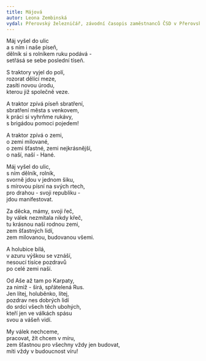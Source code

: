 ```yaml
---
title: Májová
autor: Leona Zembinská
vydal: Přerovský železničář, závodní časopis zaměstnanců ČSD v Přerovském železničním uzlu, 1956
---
```


Máj vyšel do ulic   
a s ním i naše píseň,   
dělník si s rolníkem ruku podává -     
setřásá se sebe poslední tíseň.

S traktory vyjel do polí,    
rozorat dělící meze,   
zasíti novou úrodu,   
kterou již společně veze.   

A traktor zpívá píseň sbratření,   
sbratření města s venkovem,   
k práci si vyhrňme rukávy,   
s brigádou pomoci pojedem!

A traktor zpívá o zemi,  
o zemi milované,   
o zemi šťastné, zemi nejkrásnější,   
o naší, naší - Hané.

Máj vyšel do ulic,   
s ním dělník, rolník,   
svorně jdou v jednom šiku,  
s mírovou písní na svých rtech,  
pro drahou - svoji republiku -   
jdou manifestovat.

Za děcka, mámy, svoji řeč,   
by válek nezmítala nikdy křeč,  
tu krásnou naši rodnou zemi,   
zem šťastných lidí,    
zem milovanou, budovanou všemi.

A holubice bílá,   
v azuru výškou se vznáší,  
nesoucí tisíce pozdravů   
po celé zemi naší.

Od Aše až tam po Karpaty,  
za nimiž - širá, spřátelená Rus.   
Jen lítej, holuběnko, lítej,  
pozdrav nes dobrých lidí   
do srdcí všech těch ubohých,   
kteří jen ve válkách spásu   
svou a vášeň vidí.

My válek nechceme,   
pracovat, žít chcem v míru,  
zem šťastnou pro všechny vždy jen budovat,  
míti vždy v budoucnost víru!